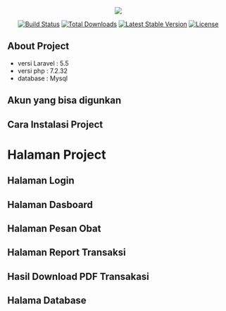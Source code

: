 <p align="center"><img src="https://laravel.com/assets/img/components/logo-laravel.svg"></p>

<p align="center">
<a href="https://travis-ci.org/laravel/framework"><img src="https://travis-ci.org/laravel/framework.svg" alt="Build Status"></a>
<a href="https://packagist.org/packages/laravel/framework"><img src="https://poser.pugx.org/laravel/framework/d/total.svg" alt="Total Downloads"></a>
<a href="https://packagist.org/packages/laravel/framework"><img src="https://poser.pugx.org/laravel/framework/v/stable.svg" alt="Latest Stable Version"></a>
<a href="https://packagist.org/packages/laravel/framework"><img src="https://poser.pugx.org/laravel/framework/license.svg" alt="License"></a>
</p>

## About Project
* versi Laravel : 5.5
* versi php : 7.2.32
* database : Mysql

## Akun yang bisa digunkan

## Cara Instalasi Project

# Halaman Project
## Halaman Login

## Halaman Dasboard

## Halaman Pesan Obat

## Halaman Report Transaksi

## Hasil Download PDF Transakasi

## Halama Database
